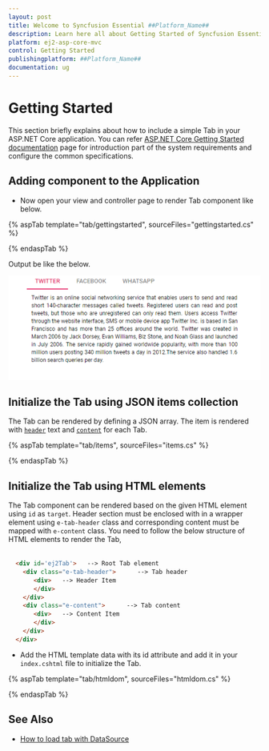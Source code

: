 ```yaml
---
layout: post
title: Welcome to Syncfusion Essential ##Platform_Name##
description: Learn here all about Getting Started of Syncfusion Essential ##Platform_Name## widgets based on HTML5 and jQuery.
platform: ej2-asp-core-mvc
control: Getting Started
publishingplatform: ##Platform_Name##
documentation: ug
---
```



# Getting Started

 This section briefly explains about how to include a simple Tab in your ASP.NET Core application. You can refer [ASP.NET Core Getting Started documentation](../getting-started) page for introduction part of the system requirements and configure the common specifications.

## Adding component to the Application

* Now open your view and controller page to render Tab component like below.

{% aspTab template="tab/gettingstarted", sourceFiles="gettingstarted.cs" %}

{% endaspTab %}

Output be like the below.

![getting started](../../tab/images/gettingstarted.PNG)

## Initialize the Tab using JSON items collection

The Tab can be rendered by defining a JSON array. The item is rendered with [`header`](https://help.syncfusion.com/cr/cref_files/aspnetcore-js2/aspnetcore/Syncfusion.EJ2~Syncfusion.EJ2.Navigations.TabHeader~Text.html) text and [`content`](https://help.syncfusion.com/cr/cref_files/aspnetcore-js2/aspnetcore/Syncfusion.EJ2~Syncfusion.EJ2.Navigations.TabTabItem~Content.html) for each Tab.

{% aspTab template="tab/items", sourceFiles="items.cs" %}

{% endaspTab %}

## Initialize the Tab using HTML elements

The Tab component can be rendered based on the given HTML element using `id` as `target`.
Header section must be enclosed with in a wrapper element using `e-tab-header` class and corresponding content must be mapped with `e-content` class.
You need to follow the below structure of HTML elements to render the Tab,

```html

  <div id='ej2Tab'>   --> Root Tab element
    <div class="e-tab-header">      --> Tab header
       <div>   --> Header Item
       </div>
    </div>
    <div class="e-content">      --> Tab content
       <div>   --> Content Item
       </div>
    </div>
  </div>

```

* Add the HTML template data with its id attribute and add it in your `index.cshtml` file to initialize the Tab.

{% aspTab template="tab/htmldom", sourceFiles="htmldom.cs" %}

{% endaspTab %}

## See Also

* [How to load tab with DataSource](./how-to/load-tab-with-data-source/)